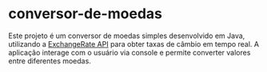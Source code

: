 # conversor-de-moedas
Este projeto é um conversor de moedas simples desenvolvido em Java, utilizando a [ExchangeRate API](https://www.exchangerate-api.com/) para obter taxas de câmbio em tempo real. A aplicação interage com o usuário via console e permite converter valores entre diferentes moedas.

